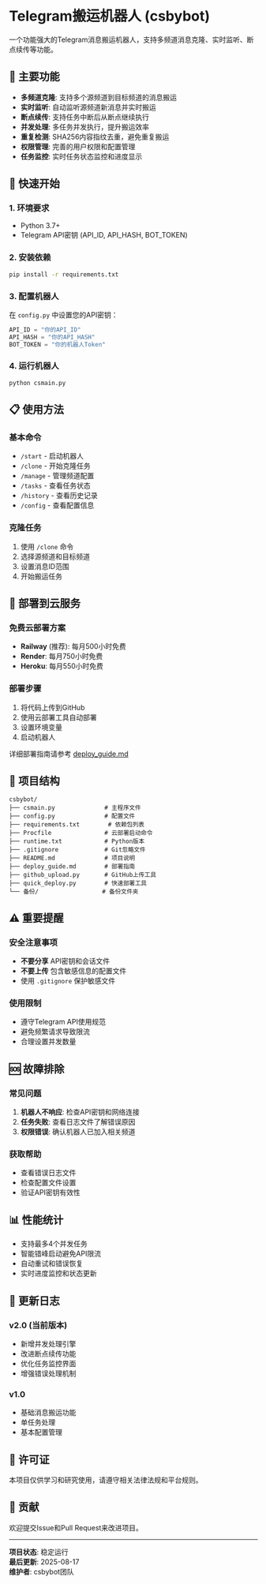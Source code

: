 # Telegram搬运机器人 (csbybot)

一个功能强大的Telegram消息搬运机器人，支持多频道消息克隆、实时监听、断点续传等功能。

## 🌟 主要功能

- **多频道克隆**: 支持多个源频道到目标频道的消息搬运
- **实时监听**: 自动监听源频道新消息并实时搬运
- **断点续传**: 支持任务中断后从断点继续执行
- **并发处理**: 多任务并发执行，提升搬运效率
- **重复检测**: SHA256内容指纹去重，避免重复搬运
- **权限管理**: 完善的用户权限和配置管理
- **任务监控**: 实时任务状态监控和进度显示

## 🚀 快速开始

### 1. 环境要求
- Python 3.7+
- Telegram API密钥 (API_ID, API_HASH, BOT_TOKEN)

### 2. 安装依赖
```bash
pip install -r requirements.txt
```

### 3. 配置机器人
在 `config.py` 中设置您的API密钥：
```python
API_ID = "你的API_ID"
API_HASH = "你的API_HASH"
BOT_TOKEN = "你的机器人Token"
```

### 4. 运行机器人
```bash
python csmain.py
```

## 📋 使用方法

### 基本命令
- `/start` - 启动机器人
- `/clone` - 开始克隆任务
- `/manage` - 管理频道配置
- `/tasks` - 查看任务状态
- `/history` - 查看历史记录
- `/config` - 查看配置信息

### 克隆任务
1. 使用 `/clone` 命令
2. 选择源频道和目标频道
3. 设置消息ID范围
4. 开始搬运任务

## 🔧 部署到云服务

### 免费云部署方案
- **Railway** (推荐): 每月500小时免费
- **Render**: 每月750小时免费  
- **Heroku**: 每月550小时免费

### 部署步骤
1. 将代码上传到GitHub
2. 使用云部署工具自动部署
3. 设置环境变量
4. 启动机器人

详细部署指南请参考 [deploy_guide.md](deploy_guide.md)

## 📁 项目结构

```
csbybot/
├── csmain.py              # 主程序文件
├── config.py              # 配置文件
├── requirements.txt        # 依赖包列表
├── Procfile               # 云部署启动命令
├── runtime.txt            # Python版本
├── .gitignore             # Git忽略文件
├── README.md              # 项目说明
├── deploy_guide.md        # 部署指南
├── github_upload.py       # GitHub上传工具
├── quick_deploy.py        # 快速部署工具
└── 备份/                  # 备份文件夹
```

## ⚠️ 重要提醒

### 安全注意事项
- **不要分享** API密钥和会话文件
- **不要上传** 包含敏感信息的配置文件
- 使用 `.gitignore` 保护敏感文件

### 使用限制
- 遵守Telegram API使用规范
- 避免频繁请求导致限流
- 合理设置并发数量

## 🆘 故障排除

### 常见问题
1. **机器人不响应**: 检查API密钥和网络连接
2. **任务失败**: 查看日志文件了解错误原因
3. **权限错误**: 确认机器人已加入相关频道

### 获取帮助
- 查看错误日志文件
- 检查配置文件设置
- 验证API密钥有效性

## 📊 性能统计

- 支持最多4个并发任务
- 智能错峰启动避免API限流
- 自动重试和错误恢复
- 实时进度监控和状态更新

## 🔄 更新日志

### v2.0 (当前版本)
- 新增并发处理引擎
- 改进断点续传功能
- 优化任务监控界面
- 增强错误处理机制

### v1.0
- 基础消息搬运功能
- 单任务处理
- 基本配置管理

## 📄 许可证

本项目仅供学习和研究使用，请遵守相关法律法规和平台规则。

## 🤝 贡献

欢迎提交Issue和Pull Request来改进项目。

---

**项目状态**: 稳定运行  
**最后更新**: 2025-08-17  
**维护者**: csbybot团队
